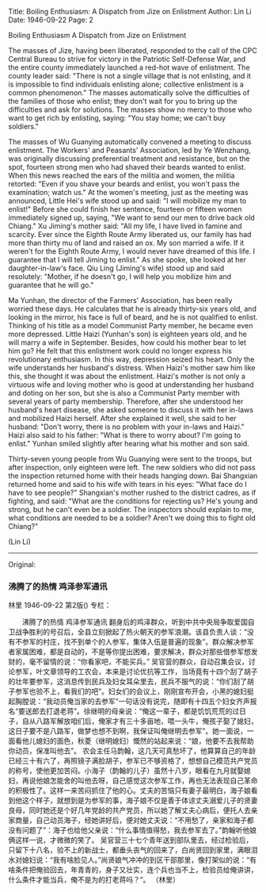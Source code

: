 Title: Boiling Enthusiasm: A Dispatch from Jize on Enlistment
Author: Lin Li
Date: 1946-09-22
Page: 2

Boiling Enthusiasm
A Dispatch from Jize on Enlistment

The masses of Jize, having been liberated, responded to the call of the CPC Central Bureau to strive for victory in the Patriotic Self-Defense War, and the entire county immediately launched a red-hot wave of enlistment. The county leader said: "There is not a single village that is not enlisting, and it is impossible to find individuals enlisting alone; collective enlistment is a common phenomenon." The masses automatically solve the difficulties of the families of those who enlist; they don't wait for you to bring up the difficulties and ask for solutions. The masses show no mercy to those who want to get rich by enlisting, saying: "You stay home; we can't buy soldiers."

The masses of Wu Guanying automatically convened a meeting to discuss enlistment. The Workers' and Peasants' Association, led by Ye Wenzhang, was originally discussing preferential treatment and resistance, but on the spot, fourteen strong men who had shaved their beards wanted to enlist. When this news reached the ears of the militia and women, the militia retorted: "Even if you shave your beards and enlist, you won't pass the examination; watch us." At the women's meeting, just as the meeting was announced, Little Hei's wife stood up and said: "I will mobilize my man to enlist!" Before she could finish her sentence, fourteen or fifteen women immediately signed up, saying, "We want to send our men to drive back old Chiang." Xu Jiming's mother said: "All my life, I have lived in famine and scarcity. Ever since the Eighth Route Army liberated us, our family has had more than thirty mu of land and raised an ox. My son married a wife. If it weren't for the Eighth Route Army, I would never have dreamed of this life. I guarantee that I will tell Jiming to enlist." As she spoke, she looked at her daughter-in-law's face. Qiu Ling (Jiming's wife) stood up and said resolutely: "Mother, if he doesn't go, I will help you mobilize him and guarantee that he will go."

Ma Yunhan, the director of the Farmers' Association, has been really worried these days. He calculates that he is already thirty-six years old, and looking in the mirror, his face is full of beard, and he is not qualified to enlist. Thinking of his title as a model Communist Party member, he became even more depressed. Little Haizi (Yunhan's son) is eighteen years old, and he will marry a wife in September. Besides, how could his mother bear to let him go? He felt that this enlistment work could no longer express his revolutionary enthusiasm. In this way, depression seized his heart. Only the wife understands her husband's distress. When Haizi's mother saw him like this, she thought it was about the enlistment. Haizi's mother is not only a virtuous wife and loving mother who is good at understanding her husband and doting on her son, but she is also a Communist Party member with several years of party membership. Therefore, after she understood her husband's heart disease, she asked someone to discuss it with her in-laws and mobilized Haizi herself. After she explained it well, she said to her husband: "Don't worry, there is no problem with your in-laws and Haizi." Haizi also said to his father: "What is there to worry about? I'm going to enlist." Yunhan smiled slightly after hearing what his mother and son said.

Thirty-seven young people from Wu Guanying were sent to the troops, but after inspection, only eighteen were left. The new soldiers who did not pass the inspection returned home with their heads hanging down. Bai Shangxian returned home and said to his wife with tears in his eyes: "What face do I have to see people?" Shangxian's mother rushed to the district cadres, as if fighting, and said: "What are the conditions for rejecting us? He's young and strong, but he can't even be a soldier. The inspectors should explain to me, what conditions are needed to be a soldier? Aren't we doing this to fight old Chiang?"

(Lin Li)



<hr /> 

Original: 


### 沸腾了的热情  鸡泽参军通讯
林里
1946-09-22
第2版()
专栏：

　　沸腾了的热情
    鸡泽参军通讯
    翻身后的鸡泽群众，听到中共中央局争取爱国自卫战争胜利的号召后，全县立刻掀起了热火朝天的参军浪潮。该县负责人谈：“没有不参军的村庄，找不到单个的人参军，集体入伍是普遍的现象”。群众解决参军者家属困难，都是自动的，不是等你提出困难，要求解决，群众对那些借参军想发财的，毫不留情的说：“你看家吧，不能买兵。”
    吴官营的群众，自动召集会议，讨论参军，叶文章领导的工农会，本来是讨论优抗等工作，当场竟有十四个刮了胡子的壮年要参军，这消息传到民兵及妇女耳朵里去，民兵不服气的说：“你们刮了胡子参军也验不上，看我们的吧”。妇女们的会议上，刚刚宣布开会，小黑的媳妇挺起胸膛说：“我动员俺当家的去参军”一句话没有说完，随即有十四五个妇女齐声报名“要送郎去打退老蒋”。徐继明的母亲说：“俺这一辈子，都是饥饥荒荒的过日子，自从八路军解放咱们后，俺家才有三十多亩地，喂一头牛，俺孩子娶了媳妇，这日子要不是八路军，做梦也想不到啊，我保证叫俺继明去参军”。她一面说，一面看他儿媳妇的面色，秋菱（继明媳妇）慨然的站起来说：“娘，他要不去我帮助你动员，保准叫他去”。
    农会主任马韵翰，这几天可真愁坏了，他算算自己的年龄已经三十有六了，再照镜子满脸胡子，参军已不够资格了，想想自己模范共产党员的称号，使他更加苦闷。小海子（韵翰的儿子）虽然十八岁，眼看在九月就娶媳妇，再说他娘怎能舍的叫他去呀，自己感觉这次参军工作，再也无法表现自己革命的积极性了。这样一来苦闷抓住了他的心。丈夫的苦恼只有妻子最明白，海子娘看到他这个样子，就想到是为参军的事，海子娘不仅是善于体谅丈夫溺爱儿子的贤妻良母，同时她还是个好几年党龄的共产党员，所以她了解丈夫心病后，便托人去亲家商量，自己动员海子，经她讲好后，便对她丈夫说：“不用愁了，亲家和海子都没有问题了”：海子也给他父亲说：“什么事情值得愁，我去参军去了。”韵翰听他娘俩这样一说，才微微的笑了。
    吴官营三十七个青年送到部队里去，经过检验后，只留下十八名，验不上的新战士，都垂头丧气的回来了，白尚贤回到家里，满眼泪水对媳妇说：“我有啥脸见人。”尚贤娘气冲冲的到区干部那里，像打架似的说：“有啥条件把俺验回去，年青青的，身子又壮实，连个兵也当不上，检验员给俺讲讲，什么条件才能当兵，俺不是为的打老蒋吗？”。
                  （林里）
